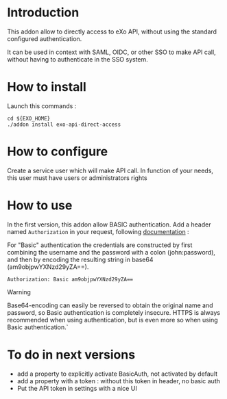 # Introduction

This addon allow to directly access to eXo API, without using the standard configured authentication. 

It can be used in context with SAML, OIDC, or other SSO to make API call, without having to authenticate in the SSO system.


# How to install
Launch this commands :
```
cd ${EXO_HOME}
./addon install exo-api-direct-access
```

# How to configure
Create a service user which will make API call. In function of your needs, this user must have users or administrators rights

# How to use
In the first version, this addon allow BASIC authentication. Add a header named `Authorization` in your request, following [documentation](https://developer.mozilla.org/en-US/docs/Web/HTTP/Headers/Authorization) :

For "Basic" authentication the credentials are constructed by first combining the username and the password with a colon (john:password), and then by encoding the resulting string in base64 (am9objpwYXNzd29yZA==).

`Authorization: Basic am9objpwYXNzd29yZA==`

> [!WARNING]  
> Base64-encoding can easily be reversed to obtain the original name and password, so Basic authentication is completely insecure. HTTPS is always recommended when using authentication, but is even more so when using Basic authentication.`


# To do in next versions 

 - add a property to explicitly activate BasicAuth, not activated by default
 - add a property with a token : without this token in header, no basic auth
 - Put the API token in settings with a nice UI
